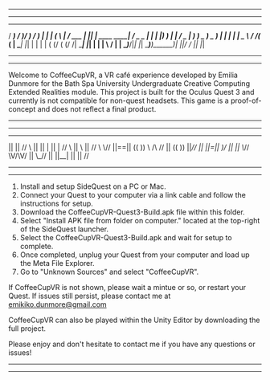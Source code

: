 *************************************************************************
*************************************************************************
  ______       ___  ___            ______          _    _ ______  
 / _____)     / __)/ __)          / _____)        | |  | (_____ \ 
| /      ___ | |__| |__ ____ ____| /     _   _ ___| |  | |_____) )
| |     / _ \|  __)  __) _  ) _  ) |    | | | |  _ \ \/ /(_____ ( 
| \____| |_| | |  | | ( (/ ( (/ /| \____| |_| | | | \  /       | |
 \______)___/|_|  |_|  \____)____)\______)____| ||_/ \/        |_|
                                              |_|
*************************************************************************
*************************************************************************
Welcome to CoffeeCupVR, a VR café experience developed by Emilia Dunmore for the Bath Spa University Undergraduate Creative Computing Extended Realities module. This project is built for the Oculus Quest 3 and currently is not compatible for non-quest headsets.
This game is a proof-of-concept and does not reflect a final product.

*************************************************************************
*************************************************************************
 __  __   ___   __    __    ______   ___      ____  __     ___  _  _
 ||  ||  // \\  ||    ||    | || |  // \\     || \\ ||    // \\ \\//
 ||==|| ((   )) \\ /\ //      ||   ((   ))    ||_// ||    ||=||  )/ 
 ||  ||  \\_//   \V/\V/       ||    \\_//     ||    ||__| || || //

*************************************************************************
*************************************************************************
1. Install and setup SideQuest on a PC or Mac.
2. Connect your Quest to your computer via a link cable and follow the instructions for setup.
3. Download the CoffeeCupVR-Quest3-Build.apk file within this folder.
4. Select "Install APK file from folder on computer." located at the top-right of the SideQuest launcher.
5. Select the CoffeeCupVR-Quest3-Build.apk and wait for setup to complete.
6. Once completed, unplug your Quest from your computer and load up the Meta File Explorer.
7. Go to "Unknown Sources" and select "CoffeeCupVR".

If CoffeeCupVR is not shown, please wait a mintue or so, or restart your Quest. If issues still persist, please contact me at emikiko.dunmore@gmail.com

CoffeeCupVR can also be played within the Unity Editor by downloading the full project.

Please enjoy and don't hesitate to contact me if you have any questions or issues!
*************************************************************************
*************************************************************************

